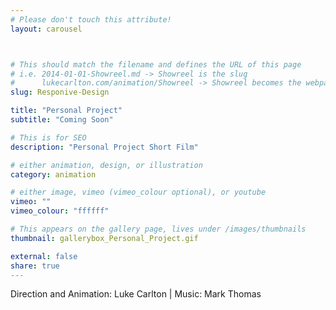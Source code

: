 ```yaml
---
# Please don't touch this attribute!
layout: carousel



# This should match the filename and defines the URL of this page
# i.e. 2014-01-01-Showreel.md -> Showreel is the slug
#      lukecarlton.com/animation/Showreel -> Showreel becomes the webpath
slug: Responive-Design

title: "Personal Project"
subtitle: "Coming Soon"

# This is for SEO
description: "Personal Project Short Film"

# either animation, design, or illustration
category: animation

# either image, vimeo (vimeo_colour optional), or youtube
vimeo: ""
vimeo_colour: "ffffff"

# This appears on the gallery page, lives under /images/thumbnails
thumbnail: gallerybox_Personal_Project.gif

external: false
share: true
---
```


Direction and Animation: Luke Carlton  |  Music: Mark Thomas